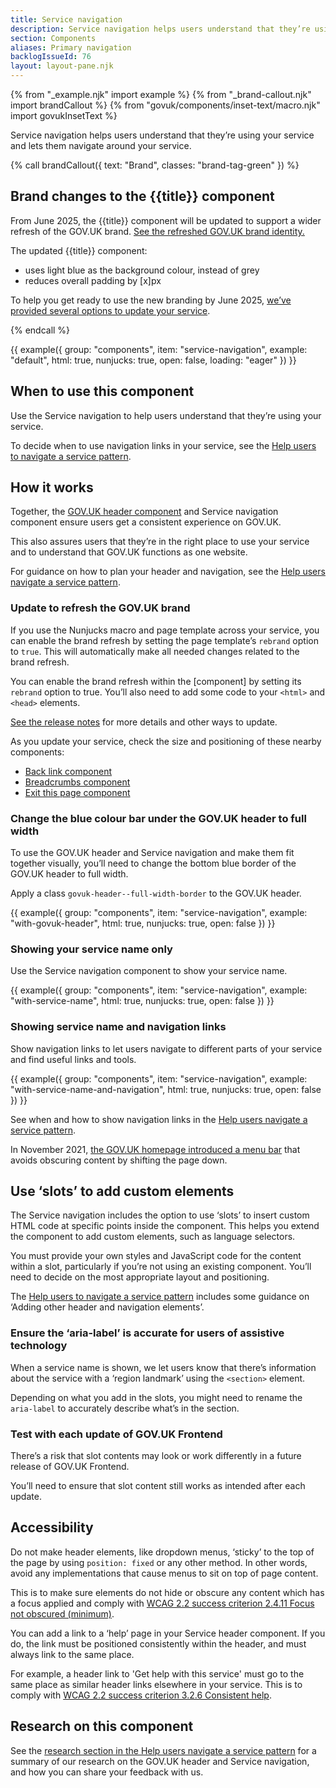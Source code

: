 ```yaml
---
title: Service navigation
description: Service navigation helps users understand that they’re using your service and lets them navigate around your service
section: Components
aliases: Primary navigation
backlogIssueId: 76
layout: layout-pane.njk
---
```


{% from "_example.njk" import example %}
{% from "_brand-callout.njk" import brandCallout %}
{% from "govuk/components/inset-text/macro.njk" import govukInsetText %}

Service navigation helps users understand that they’re using your service and lets them navigate around your service.

{% call brandCallout({ text: "Brand", classes: "brand-tag-green" }) %}

<h2>Brand changes to the {{title}} component</h2><p class="govuk-body">From June 2025, the {{title}} component will be updated to support a wider refresh of the GOV.UK brand. <a href="#/">See the refreshed GOV.UK brand identity.</a>

<p class="govuk-body">The updated {{title}} component:</p>
<ul class="govuk-list">
<li>uses light blue as the background colour, instead of grey</li>
<li>reduces overall padding by [x]px</li>
</ul>
<p class="govuk-body">To help you get ready to use the new branding by June 2025, <a href="#update-to-refresh-the-govuk-brand">we’ve provided several options to update your service</a>.</p>
{% endcall %}

{{ example({ group: "components", item: "service-navigation", example: "default", html: true, nunjucks: true, open: false, loading: "eager" }) }}

## When to use this component

Use the Service navigation to help users understand that they’re using your service.

To decide when to use navigation links in your service, see the [Help users to navigate a service pattern](/patterns/navigate-a-service/).

## How it works

Together, the [GOV.UK header component](/components/header/) and Service navigation component ensure users get a consistent experience on GOV.UK.

This also assures users that they’re in the right place to use your service and to understand that GOV.UK functions as one website.

For guidance on how to plan your header and navigation, see the [Help users navigate a service pattern](/patterns/navigate-a-service/).

### Update to refresh the GOV.UK brand

If you use the Nunjucks macro and page template across your service, you can enable the brand refresh by setting the page template’s `rebrand` option to `true`. This will automatically make all needed changes related to the brand refresh.

You can enable the brand refresh within the [component] by setting its `rebrand` option to true. You’ll also need to add some code to your `<html>` and `<head>` elements.

[See the release notes](https://github.com/alphagov/govuk-frontend/releases) for more details and other ways to update.

As you update your service, check the size and positioning of these nearby components:

- [Back link component](/components/back-link/)
- [Breadcrumbs component](/components/breadcrumbs/)
- [Exit this page component](/components/exit-this-page/)

### Change the blue colour bar under the GOV.UK header to full width

To use the GOV.UK header and Service navigation and make them fit together visually, you’ll need to change the bottom blue border of the GOV.UK header to full width.

Apply a class `govuk-header--full-width-border` to the GOV.UK header.

{{ example({ group: "components", item: "service-navigation", example: "with-govuk-header", html: true, nunjucks: true, open: false }) }}

### Showing your service name only

Use the Service navigation component to show your service name.

{{ example({ group: "components", item: "service-navigation", example: "with-service-name", html: true, nunjucks: true, open: false }) }}

### Showing service name and navigation links

Show navigation links to let users navigate to different parts of your service and find useful links and tools.

{{ example({ group: "components", item: "service-navigation", example: "with-service-name-and-navigation", html: true, nunjucks: true, open: false }) }}

See when and how to show navigation links in the [Help users navigate a service pattern](/patterns/navigate-a-service/).

In November 2021, [the GOV.UK homepage introduced a menu bar](https://insidegovuk.blog.gov.uk/2021/11/11/launching-gov-uks-new-menu-bar/) that avoids obscuring content by shifting the page down.

## Use ‘slots’ to add custom elements

The Service navigation includes the option to use ‘slots’ to insert custom HTML code at specific points inside the component. This helps you extend the component to add custom elements, such as language selectors.

You must provide your own styles and JavaScript code for the content within a slot, particularly if you’re not using an existing component. You’ll need to decide on the most appropriate layout and positioning.

The [Help users to navigate a service pattern](/patterns/navigate-a-service) includes some guidance on ‘Adding other header and navigation elements’.

### Ensure the ‘aria-label’ is accurate for users of assistive technology

When a service name is shown, we let users know that there’s information about the service with a ‘region landmark’ using the `<section>` element.

Depending on what you add in the slots, you might need to rename the `aria-label` to accurately describe what’s in the section.

### Test with each update of GOV.UK Frontend

There’s a risk that slot contents may look or work differently in a future release of GOV.UK Frontend.

You’ll need to ensure that slot content still works as intended after each update.

## Accessibility

Do not make header elements, like dropdown menus, ‘sticky’ to the top of the page by using `position: fixed` or any other method. In other words, avoid any implementations that cause menus to sit on top of page content.

This is to make sure elements do not hide or obscure any content which has a focus applied and comply with [WCAG 2.2 success criterion 2.4.11 Focus not obscured (minimum)](https://www.w3.org/WAI/WCAG22/Understanding/focus-not-obscured-minimum.html).

You can add a link to a ‘help’ page in your Service header component. If you do, the link must be positioned consistently within the header, and must always link to the same place.

For example, a header link to 'Get help with this service' must go to the same place as similar header links elsewhere in your service. This is to comply with [WCAG 2.2 success criterion 3.2.6 Consistent help](https://www.w3.org/WAI/WCAG22/Understanding/consistent-help.html).

## Research on this component

See the [research section in the Help users navigate a service pattern](/patterns/navigate-a-service/#research-on-this-pattern) for a summary of our research on the GOV.UK header and Service navigation, and how you can share your feedback with us.
